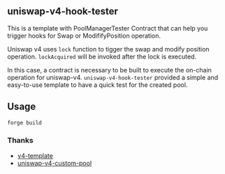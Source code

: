 ## uniswap-v4-hook-tester

This is a template with PoolManagerTester Contract that can help you trigger hooks for Swap or ModififyPosition operation.

Uniswap v4 uses `lock` function to tigger the swap and modify position operation. `lockAcquired` will be invoked after the lock is executed. 

In this case, a contract is necessary to be built to execute the on-chain operation for uniswap-v4. `uniswap-v4-hook-tester` provided a simple and easy-to-use template to have a quick test for the created pool.

## Usage 

```bash
forge build

```


### Thanks

* [v4-template](https://github.com/saucepoint/v4-template)
* [uniswap-v4-custom-pool](uniswap-v4-custom-pool)


